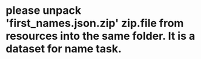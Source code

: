 # please unpack 'first_names.json.zip' zip.file from resources into the same folder. It is a dataset for name task.
